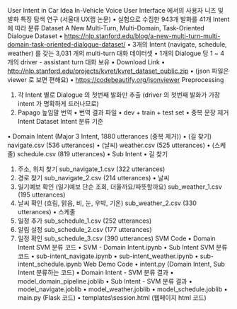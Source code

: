 User Intent in Car
Idea
In-Vehicle Voice User Interface 에서의 사용자 니즈 및 발화 특징 탐색 연구 (서울대 UX랩 논문)
• 실험으로 수집한 943개 발화를 41개 Intent에 따라 분류
Dataset
A New Multi-Turn, Multi-Domain, Task-Oriented Dialogue Dataset
• https://nlp.stanford.edu/blog/a-new-multi-turn-multi-domain-task-oriented-dialogue-dataset/
• 3개의 Intent (navigate, schedule, weather) 를 갖는 3,031 개의 multi-turn 대화 데이터셋
• 1개의 Dialogue 당 1 ~ 4 개의 driver - assistant turn 대화 보유
• Download Link
• http://nlp.stanford.edu/projects/kvret/kvret_dataset_public.zip
• (json 파일은 viewer 로 보면 편해요)
• https://codebeautify.org/jsonviewer
Preprocessing

1. 각 Intent 별로 Dialogue 의 첫번째 발화만 추출
   (driver 의 첫번째 발화가 가장 intent 가 명확하게 드러나므로)
2. Papago 높임말 번역
   • 번역 결과 파일
   • dev + train + test set
   • 중복 문장 제거
   Intent Dataset
   Intent 분류 기준

• Domain Intent (Major 3 Intent, 1880 utterances (중복 제거))
• (길 찾기) navigate.csv (536 utterances)
• (날씨) weather.csv (525 utterances)
• (스케줄) schedule.csv (819 utterances)
• Sub Intent
• 길 찾기

1. 주소, 위치 찾기
   sub_navigate_1.csv (322 utterances)
2. 경로 찾기
   sub_navigate_2.csv (214 utterances)
   • 날씨
3. 일기예보 확인 (일기예보 단순 조회, 더울까요/따뜻할까요)
   sub_weather_1.csv (195 utterances)
4. 날씨 확인 (흐림, 맑음, 비, 눈, 우박, 기온)
   sub_weather_2.csv (330 utterances)
   • 스케줄
5. 일정 추가
   sub_schedule_1.csv (252 utterances)
6. 알림 설정
   sub_schedule_2.csv (177 utterances)
7. 일정 확인
   sub_schedule_3.csv (390 utterances)
   SVM Code
   • Domain Intent SVM 분류 코드
   • SVM - Domain Intent.ipynb
   • Sub Intent SVM 분류 코드
   • sub-intent_navigate.ipynb
   • sub-intent_weather.ipynb
   • sub-intent_schedule.ipynb
   Web Demo Code
   • intent.py (Domain Intent, Sub Intent 분류하는 코드)
   • Domain Intent - SVM 분류 결과
   • model_domain_pipeline.joblib
   • Sub Intent - SVM 분류 결과
   • model_navigate.joblib
   • model_weather.joblib
   • model_schedule.joblib
   • main.py (Flask 코드)
   • templates\session.html (웹페이지 html 코드)
